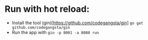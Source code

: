 # Run with hot reload:

* Install the tool (gin)[https://github.com/codegangsta/gin] `go get github.com/codegangsta/gin`
* Run the app with `gin -p 8001 -a 8080 run`
